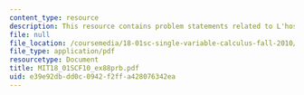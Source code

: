 ```yaml
---
content_type: resource
description: This resource contains problem statements related to L'hospital's rule.
file: null
file_location: /coursemedia/18-01sc-single-variable-calculus-fall-2010/e39e92dbdd0c0942f2ffa428076342ea_MIT18_01SCF10_ex88prb.pdf
file_type: application/pdf
resourcetype: Document
title: MIT18_01SCF10_ex88prb.pdf
uid: e39e92db-dd0c-0942-f2ff-a428076342ea
---
```

